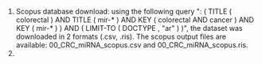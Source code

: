 1) Scopus database download: using the following query ": ( TITLE ( colorectal ) AND TITLE ( mir-* ) AND KEY ( colorectal AND cancer ) AND KEY ( mir-* ) ) AND ( LIMIT-TO ( DOCTYPE , "ar" ) )", the dataset was downloaded in 2 formats (.csv, .ris). The scopus output files are available:  00_CRC_miRNA_scopus.csv and 00_CRC_miRNA_scopus.ris.
2) 

